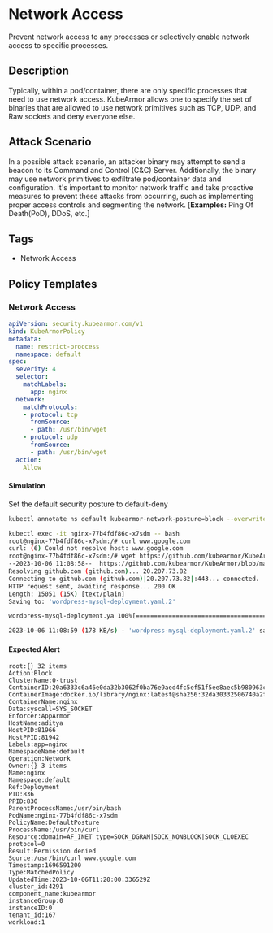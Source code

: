# Network Access
Prevent network access to any processes or selectively enable network access to specific processes.

## Description
Typically, within a pod/container, there are only specific processes that need to use network access. KubeArmor allows one to specify the set of binaries that are allowed to use network primitives such as TCP, UDP, and Raw sockets and deny everyone else.

## Attack Scenario
In a possible attack scenario, an attacker binary may attempt to send a beacon to its Command and Control (C&C) Server. Additionally, the binary may use network primitives to exfiltrate pod/container data and configuration. It's important to monitor network traffic and take proactive measures to prevent these attacks from occurring, such as implementing proper access controls and segmenting the network. [**Examples:** Ping Of Death(PoD), DDoS, etc.]

## Tags
- Network Access

## Policy Templates
### Network Access
```yaml
apiVersion: security.kubearmor.com/v1
kind: KubeArmorPolicy
metadata:
  name: restrict-proccess
  namespace: default
spec:
  severity: 4
  selector:
    matchLabels:
      app: nginx
  network:
    matchProtocols:
    - protocol: tcp
      fromSource:
      - path: /usr/bin/wget
    - protocol: udp
      fromSource:
      - path: /usr/bin/wget
  action:
    Allow
```
#### Simulation
Set the default security posture to default-deny

```sh
kubectl annotate ns default kubearmor-network-posture=block --overwrite
```

```sh
kubectl exec -it nginx-77b4fdf86c-x7sdm -- bash
root@nginx-77b4fdf86c-x7sdm:/# curl www.google.com
curl: (6) Could not resolve host: www.google.com
root@nginx-77b4fdf86c-x7sdm:/# wget https://github.com/kubearmor/KubeArmor/blob/main/examples/wordpress-mysql/original/wordpress-mysql-deployment.yaml
--2023-10-06 11:08:58--  https://github.com/kubearmor/KubeArmor/blob/main/examples/wordpress-mysql/original/wordpress-mysql-deployment.yaml
Resolving github.com (github.com)... 20.207.73.82
Connecting to github.com (github.com)|20.207.73.82|:443... connected.
HTTP request sent, awaiting response... 200 OK
Length: 15051 (15K) [text/plain]
Saving to: 'wordpress-mysql-deployment.yaml.2'

wordpress-mysql-deployment.ya 100%[=================================================>]  14.70K  --.-KB/s    in 0.08s

2023-10-06 11:08:59 (178 KB/s) - 'wordpress-mysql-deployment.yaml.2' saved [15051/15051]
```

#### Expected Alert
```
root:{} 32 items
Action:Block
ClusterName:0-trust
ContainerID:20a6333c6a46e0da32b3062f0ba76e9aed4fc5ef51f5ee8aec5b980963cedea3
ContainerImage:docker.io/library/nginx:latest@sha256:32da30332506740a2f7c34d5dc70467b7f14ec67d912703568daff790ab3f755
ContainerName:nginx
Data:syscall=SYS_SOCKET
Enforcer:AppArmor
HostName:aditya
HostPID:81966
HostPPID:81942
Labels:app=nginx
NamespaceName:default
Operation:Network
Owner:{} 3 items
Name:nginx
Namespace:default
Ref:Deployment
PID:836
PPID:830
ParentProcessName:/usr/bin/bash
PodName:nginx-77b4fdf86c-x7sdm
PolicyName:DefaultPosture
ProcessName:/usr/bin/curl
Resource:domain=AF_INET type=SOCK_DGRAM|SOCK_NONBLOCK|SOCK_CLOEXEC protocol=0
Result:Permission denied
Source:/usr/bin/curl www.google.com
Timestamp:1696591200
Type:MatchedPolicy
UpdatedTime:2023-10-06T11:20:00.336529Z
cluster_id:4291
component_name:kubearmor
instanceGroup:0
instanceID:0
tenant_id:167
workload:1
```





